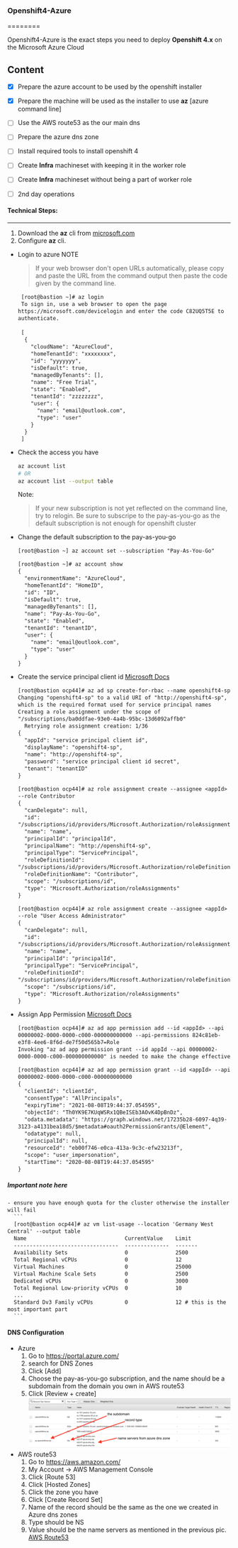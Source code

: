 ### Openshift4-Azure
========

Openshift4-Azure is the exact steps you need to deploy **Openshift 4.x** on the Microsoft Azure Cloud

Content
--------
- [x] Prepare the azure account to be used by the openshift installer
- [x] Prepare the machine will be used as the installer to use **az** [azure command line]
- [ ] Use the AWS route53 as the our main dns
- [ ] Prepare the azure dns zone
- [ ] Install required tools to install openshift 4
- [ ] Create **Infra** machineset with keeping it in the worker role
- [ ] Create **Infra** machineset without being a part of worker role
- [ ] 2nd day operations


#### Technical Steps:
----------------
1. Download the **az** cli from [microsoft.com](https://docs.microsoft.com/en-us/cli/azure/install-azure-cli-yum?view=azure-cli-latest)
2. Configure **az** cli.
  - Login to azure
    NOTE
    > If your web browser don't open URLs automatically, please copy and paste the URL from the command output
      then paste the code given by the command line.
    ```
     [root@bastion ~]# az login
     To sign in, use a web browser to open the page https://microsoft.com/devicelogin and enter the code C82UQ5T5E to authenticate.

     [
      {
        "cloudName": "AzureCloud",
        "homeTenantId": "xxxxxxxx",
        "id": "yyyyyyy",
        "isDefault": true,
        "managedByTenants": [],
        "name": "Free Trial",
        "state": "Enabled",
        "tenantId": "zzzzzzzz",
        "user": {
          "name": "email@outlook.com",
          "type": "user"
        }
      }
     ]
    ```
  - Check the access you have
    ```bash
    az account list
    # OR
    az account list --output table
    ```
    Note:
    > If your new subscription is not yet reflected on the command line, try to relogin.
    > Be sure to subscripe to the pay-as-you-go as the default subscription is not enough for openshift cluster

  - Change the default subscription to the pay-as-you-go
    ```
    [root@bastion ~] az account set --subscription "Pay-As-You-Go"
    ```

    ```
    [root@bastion ~]# az account show
    {
      "environmentName": "AzureCloud",
      "homeTenantId": "HomeID",
      "id": "ID",
      "isDefault": true,
      "managedByTenants": [],
      "name": "Pay-As-You-Go",
      "state": "Enabled",
      "tenantId": "tenantID",
      "user": {
        "name": "email@outlook.com",
        "type": "user"
      }
    }
    ```
  - Create the service principal client id
    [Microsoft Docs](https://docs.microsoft.com/en-us/powershell/azure/create-azure-service-principal-azureps?view=azps-4.5.0&viewFallbackFrom=azps-2.5.0)

    ```
    [root@bastion ocp44]# az ad sp create-for-rbac --name openshift4-sp
    Changing "openshift4-sp" to a valid URI of "http://openshift4-sp", which is the required format used for service principal names
    Creating a role assignment under the scope of "/subscriptions/ba0ddfae-93e0-4a4b-95bc-13d6092affb0"
      Retrying role assignment creation: 1/36
    {
      "appId": "service principal client id",
      "displayName": "openshift4-sp",
      "name": "http://openshift4-sp",
      "password": "service principal client id secret",
      "tenant": "tenantID"
    }
    ```
    ```
    [root@bastion ocp44]# az role assignment create --assignee <appId> --role Contributor
    {
      "canDelegate": null,
      "id": "/subscriptions/id/providers/Microsoft.Authorization/roleAssignments/xxx",
      "name": "name",
      "principalId": "principalId",
      "principalName": "http://openshift4-sp",
      "principalType": "ServicePrincipal",
      "roleDefinitionId": "/subscriptions/id/providers/Microsoft.Authorization/roleDefinitions/xxx",
      "roleDefinitionName": "Contributor",
      "scope": "/subscriptions/id",
      "type": "Microsoft.Authorization/roleAssignments"
    }
    ```

    ```
    [root@bastion ocp44]# az role assignment create --assignee <appId> --role "User Access Administrator"
    {
      "canDelegate": null,
      "id": "/subscriptions/id/providers/Microsoft.Authorization/roleAssignments/xxx",
      "name": "name",
      "principalId": "principalId",
      "principalType": "ServicePrincipal",
      "roleDefinitionId": "/subscriptions/id/providers/Microsoft.Authorization/roleDefinitions/xxx",
      "scope": "/subscriptions/id",
      "type": "Microsoft.Authorization/roleAssignments"
    }
    ```
  - Assign App Permission
    [Microsoft Docs](https://docs.microsoft.com/en-gb/archive/blogs/aaddevsup/guid-table-for-windows-azure-active-directory-permissions)

    ```
    [root@bastion ocp44]# az ad app permission add --id <appId> --api 00000002-0000-0000-c000-000000000000 --api-permissions 824c81eb-e3f8-4ee6-8f6d-de7f50d565b7=Role
    Invoking "az ad app permission grant --id appId --api 00000002-0000-0000-c000-000000000000" is needed to make the change effective
    ```
    ```
    [root@bastion ocp44]# az ad app permission grant --id <appId> --api 00000002-0000-0000-c000-000000000000
    {
      "clientId": "clientId",
      "consentType": "AllPrincipals",
      "expiryTime": "2021-08-08T19:44:37.054595",
      "objectId": "Th0YK9E7KUqWSRx1QBeISEb3AOvK4DpBnDz",
      "odata.metadata": "https://graph.windows.net/17235b28-6097-4q39-3123-a4131bea18d5/$metadata#oauth2PermissionGrants/@Element",
      "odatatype": null,
      "principalId": null,
      "resourceId": "eb00f746-e0ca-413a-9c3c-efw23213f",
      "scope": "user_impersonation",
      "startTime": "2020-08-08T19:44:37.054595"
    }
    ```
##### Important note here
    - ensure you have enough quota for the cluster otherwise the installer will fail
      ```
      [root@bastion ocp44]# az vm list-usage --location 'Germany West Central' --output table
      Name                               CurrentValue    Limit
      ---------------------------------  --------------  -------
      Availability Sets                  0               2500
      Total Regional vCPUs               0               12
      Virtual Machines                   0               25000
      Virtual Machine Scale Sets         0               2500
      Dedicated vCPUs                    0               3000
      Total Regional Low-priority vCPUs  0               10
      ...
      Standard Dv3 Family vCPUs          0               12 # this is the most important part
      ```

#### DNS Configuration
  - Azure
    1. Go to https://portal.azure.com/
    2. search for DNS Zones
    3. Click [Add]
    4. Choose the pay-as-you-go subscription, and the name should be a subdomain from the domain you own in AWS route53
    5. Click [Review + create]
  ![azure dns zone](https://github.com/hhemied/openshift4-Azure/raw/master/aws_route53.png?raw=true)
  - AWS route53
    1. Go to https://aws.amazon.com/
    2. My Account -> AWS Management Console
    3. Click [Route 53]
    4. Click [Hosted Zones]
    5. Click the zone you have
    6. Click [Create Record Set]
    7. Name of the record should be the same as the one we created in Azure dns zones
    8. Type should be NS
    9. Value should be the name servers as mentioned in the previous pic.
  [AWS Route53](https://github.com/hhemied/openshift4-Azure/raw/master/azure_dns_zone.png?raw=true)

